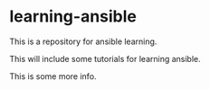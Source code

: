 # learning-ansible

This is a repository for ansible learning. 

This will include some tutorials for learning ansible.

This is some more info.
